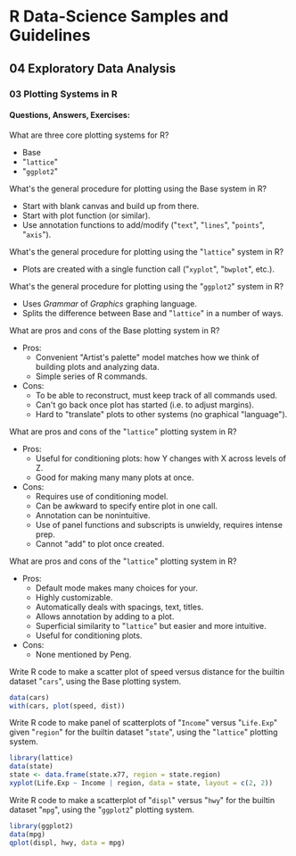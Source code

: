 # R Data-Science Samples and Guidelines
## 04 Exploratory Data Analysis
### 03 Plotting Systems in R
#### Questions, Answers, Exercises:

What are three core plotting systems for R?  
- Base
- "`lattice`"
- "`ggplot2`"

What's the general procedure for plotting using the Base system in R?  
- Start with blank canvas and build up from there.
- Start with plot function (or similar).
- Use annotation functions to add/modify ("`text`", "`lines`", "`points`", "`axis`").

What's the general procedure for plotting using the "`lattice`" system in R?  
- Plots are created with a single function call ("`xyplot`", "`bwplot`", etc.).

What's the general procedure for plotting using the "`ggplot2`" system in R?  
- Uses _Grammar_ of _Graphics_ graphing language.
- Splits the difference between Base and "`lattice`" in a number of ways.

What are pros and cons of the Base plotting system in R?  
- Pros:
  - Convenient "Artist's palette" model matches how we think of building plots and analyzing data.
  - Simple series of R commands.
- Cons:
  - To be able to reconstruct, must keep track of all commands used.
  - Can't go back once plot has started (i.e. to adjust margins).
  - Hard to "translate" plots to other systems (no graphical "language").

What are pros and cons of the "`lattice`" plotting system in R?  
- Pros:
  - Useful for conditioning plots: how Y changes with X across levels of Z.
  - Good for making many many plots at once.
- Cons:
  - Requires use of conditioning model.
  - Can be awkward to specify entire plot in one call.
  - Annotation can be nonintuitive.
  - Use of panel functions and subscripts is unwieldy, requires intense prep.
  - Cannot "add" to plot once created.

What are pros and cons of the "`lattice`" plotting system in R?  
- Pros:
  - Default mode makes many choices for your.
  - Highly customizable.
  - Automatically deals with spacings, text, titles.
  - Allows annotation by adding to a plot.
  - Superficial similarity to "`lattice`" but easier and more intuitive.
  - Useful for conditioning plots.
- Cons:
  - None mentioned by Peng.

Write R code to make a scatter plot of speed versus distance for the builtin dataset "`cars`", using the Base plotting system.  
```r
data(cars)
with(cars, plot(speed, dist))
```

Write R code to make panel of scatterplots of "`Income`" versus "`Life.Exp`" given "`region`" for the builtin dataset "`state`", using the "`lattice`" plotting system.  
```r
library(lattice)
data(state)
state <- data.frame(state.x77, region = state.region)
xyplot(Life.Exp ~ Income | region, data = state, layout = c(2, 2))
```

Write R code to make a scatterplot of "`displ`" versus "`hwy`" for the builtin dataset "`mpg`", using the "`ggplot2`" plotting system.  
```r
library(ggplot2)
data(mpg)
qplot(displ, hwy, data = mpg)
```
